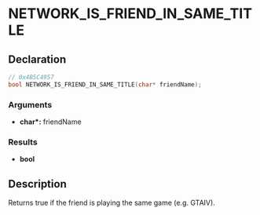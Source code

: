 # NETWORK_IS_FRIEND_IN_SAME_TITLE

## Declaration
```cpp
// 0x4B5C4957
bool NETWORK_IS_FRIEND_IN_SAME_TITLE(char* friendName);
```

### Arguments
- **char\*:** friendName

### Results
- **bool**

## Description
Returns true if the friend is playing the same game (e.g. GTAIV).